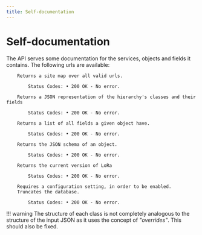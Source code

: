 ```yaml
---
title: Self-documentation
---
```


# Self-documentation

The API serves some documentation for the services, objects and fields
it contains. The following urls are available:


``` {.http title="GET /site-map"}
    Returns a site map over all valid urls.

        Status Codes: • 200 OK - No error.
```

``` {.http title="GET /(service)/classes"}
    Returns a JSON representation of the hierarchy's classes and their fields

        Status Codes: • 200 OK - No error.
```

``` {.http title="GET /(service)/(object)/fields"}
    Returns a list of all fields a given object have.

        Status Codes: • 200 OK - No error.
```

``` {.http title="GET /(service)/(object)/schema"}
    Returns the JSON schema of an object.

        Status Codes: • 200 OK - No error.
```

``` {.http title="GET /version"}
    Returns the current version of LoRa

        Status Codes: • 200 OK - No error.
```

``` {.http title="GET /db/truncate"}
    Requires a configuration setting, in order to be enabled.
    Truncates the database.

        Status Codes: • 200 OK - No error.
```

!!! warning
    The structure of each class is not completely analogous to the
    structure of the input JSON as it uses the concept of *"overrides"*.
    This should also be fixed.
